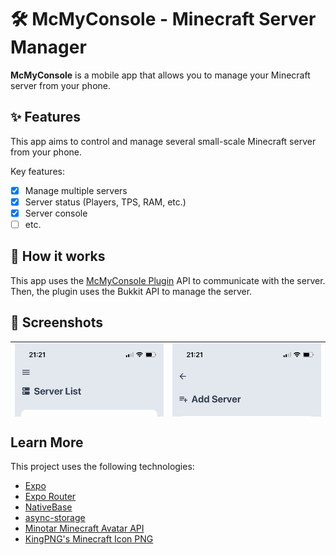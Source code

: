 # 🛠️ McMyConsole - Minecraft Server Manager

**McMyConsole** is a mobile app that allows you to manage your Minecraft server from your phone. 

<!-- Thumbnails -->

<!-- App Store Links -->



## ✨ Features
This app aims to control and manage several small-scale Minecraft server from your phone. 

Key features:
- [x] Manage multiple servers
- [x] Server status (Players, TPS, RAM, etc.)
- [x] Server console
- [ ] etc.

## 💭 How it works
This app uses the [McMyConsole Plugin](https://www.mcmyadmin.com/) API to communicate with the server. Then, the plugin uses the Bukkit API to manage the server.

## 📱 Screenshots
<!-- Screenshots -->

<table style="height: 120px">
  <tr>
    <td>
      <img src="./readme-img/home.png" alt="Home Screen" />
    </td>
    <td>
      <img src="./readme-img/newinfo.png" alt="New Info" />
    </td>
  </tr>
    <tr>
    <td>
      <img src="./readme-img/server.png" />
    </td>
    <td>
      <img src="./readme-img/console.png" alt="Console" />
    </td>
  </tr>
</table>
  
## Learn More
This project uses the following technologies:
- [Expo](https://expo.dev/)
- [Expo Router](https://expo.github.io/router/docs)
- [NativeBase](https://nativebase.io/)
- [async-storage](https://www.npmjs.com/package/@react-native-async-storage/async-storage)
- [Minotar Minecraft Avatar API](https://minotar.net/)
- [KingPNG's Minecraft Icon PNG](https://www.kindpng.com/imgv/iRTJwow_minecraft-icon-png-flat-minecraft-icon-transparent-png/)
